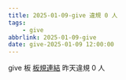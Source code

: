 ```yaml
---
title: 2025-01-09-give 違規 0 人
tags:
    - give
abbrlink: 2025-01-09-give
date: give-2025-01-09 12:00:00
---
```

give 板 [板規連結](https://www.ptt.cc/bbs/give/M.1612495900.A.C32.html)
昨天違規 0 人
